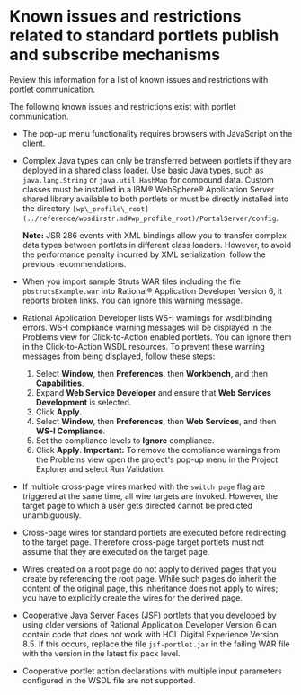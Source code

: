 # Known issues and restrictions related to standard portlets publish and subscribe mechanisms

Review this information for a list of known issues and restrictions with portlet communication.

The following known issues and restrictions exist with portlet communication.

-   The pop-up menu functionality requires browsers with JavaScript on the client.
-   Complex Java types can only be transferred between portlets if they are deployed in a shared class loader. Use basic Java types, such as `java.lang.String` or `java.util.HashMap` for compound data. Custom classes must be installed in a IBM® WebSphere® Application Server shared library available to both portlets or must be directly installed into the directory `[wp\_profile\_root](../reference/wpsdirstr.md#wp_profile_root)/PortalServer/config`.

    **Note:** JSR 286 events with XML bindings allow you to transfer complex data types between portlets in different class loaders. However, to avoid the performance penalty incurred by XML serialization, follow the previous recommendations.

-   When you import sample Struts WAR files including the file `pbstrutsExample.war` into Rational® Application Developer Version 6, it reports broken links. You can ignore this warning message.
-   Rational Application Developer lists WS-I warnings for wsdl:binding errors. WS-I compliance warning messages will be displayed in the Problems view for Click-to-Action enabled portlets. You can ignore them in the Click-to-Action WSDL resources. To prevent these warning messages from being displayed, follow these steps:

    1.  Select **Window**, then **Preferences**, then **Workbench**, and then **Capabilities**.
    2.  Expand **Web Service Developer** and ensure that **Web Services Development** is selected.
    3.  Click **Apply**.
    4.  Select **Window**, then **Preferences**, then **Web Services**, and then **WS-I Compliance**.
    5.  Set the compliance levels to **Ignore** compliance.
    6.  Click **Apply**.
    **Important:** To remove the compliance warnings from the Problems view open the project's pop-up menu in the Project Explorer and select Run Validation.

-   If multiple cross-page wires marked with the `switch page` flag are triggered at the same time, all wire targets are invoked. However, the target page to which a user gets directed cannot be predicted unambiguously.
-   Cross-page wires for standard portlets are executed before redirecting to the target page. Therefore cross-page target portlets must not assume that they are executed on the target page.
-   Wires created on a root page do not apply to derived pages that you create by referencing the root page. While such pages do inherit the content of the original page, this inheritance does not apply to wires; you have to explicitly create the wires for the derived page.
-   Cooperative Java Server Faces \(JSF\) portlets that you developed by using older versions of Rational Application Developer Version 6 can contain code that does not work with HCL Digital Experience Version 8.5. If this occurs, replace the file `jsf-portlet.jar` in the failing WAR file with the version in the latest fix pack level.
-   Cooperative portlet action declarations with multiple input parameters configured in the WSDL file are not supported.


